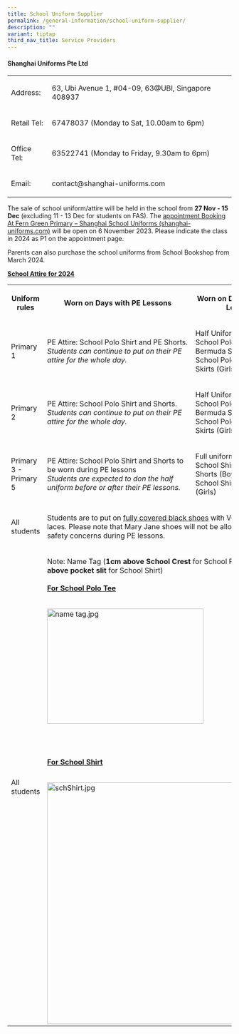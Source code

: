 ```yaml
---
title: School Uniform Supplier
permalink: /general-information/school-uniform-supplier/
description: ""
variant: tiptap
third_nav_title: Service Providers
---
```

<h4>Shanghai Uniforms Pte Ltd</h4><table><tbody><tr><td rowspan="1" colspan="1"><p>Address:</p></td><td rowspan="1" colspan="1"><p>63, Ubi Avenue 1, #04-09, 63@UBI, Singapore 408937</p></td></tr><tr><td rowspan="1" colspan="1"><p>Retail Tel:</p></td><td rowspan="1" colspan="1"><p>67478037 (Monday to Sat, 10.00am to 6pm)</p></td></tr><tr><td rowspan="1" colspan="1"><p>Office Tel:</p></td><td rowspan="1" colspan="1"><p>63522741 (Monday to Friday, 9.30am to 6pm)</p></td></tr><tr><td rowspan="1" colspan="1"><p>Email:</p></td><td rowspan="1" colspan="1"><p><a rel="noopener noreferrer nofollow" target="_blank">contact@shanghai-uniforms.com</a></p></td></tr></tbody></table><p></p><p>The sale of school uniform/attire will be held in the school from <strong>27 Nov - 15 Dec</strong> (excluding 11 - 13 Dec for students on FAS). The <a href="https://shop.shanghai-uniforms.com/appointment-booking-at-fern-green-primary/" rel="noopener noreferrer nofollow" target="_blank">appointment Booking At Fern Green Primary – Shanghai School Uniforms (shanghai-uniforms.com)</a> will be open on 6 November 2023. Please indicate the class in 2024 as P1 on the appointment page.</p><p>Parents can also purchase the school uniforms from School Bookshop from March 2024.</p><p><strong><u>School Attire for 2024</u></strong></p><table><tbody><tr><th rowspan="1" colspan="1"><p>Uniform rules</p></th><th rowspan="1" colspan="1"><p>Worn on Days with PE Lessons</p></th><th rowspan="1" colspan="1"><p>Worn on Days with no PE Lessons</p></th></tr><tr><td rowspan="1" colspan="1"><p>Primary 1</p></td><td rowspan="1" colspan="1"><p>PE Attire: School Polo Shirt and PE Shorts.<br><em>Students can continue to put on their PE attire for the whole day.</em><br></p></td><td rowspan="1" colspan="1"><p>Half Uniform: <br>School Polo Shirt and Bermuda Shorts (Boys)<br>School Polo Shirt and Skirts (Girls)</p></td></tr><tr><td rowspan="1" colspan="1"><p>Primary 2</p></td><td rowspan="1" colspan="1"><p>PE Attire: School Polo Shirt and Shorts.<br><em>Students can continue to put on their PE attire for the whole day.</em><br></p></td><td rowspan="1" colspan="1"><p>Half Uniform: <br>School Polo Shirt and Bermuda Shorts (Boys)<br>School Polo Shirt and Skirts (Girls)</p></td></tr><tr><td rowspan="1" colspan="1"><p>Primary 3 - Primary 5</p></td><td rowspan="1" colspan="1"><p>PE Attire: School Polo Shirt and Shorts to be worn during PE lessons<br><em>Students are expected to don the half uniform before or after their PE lessons.</em></p></td><td rowspan="1" colspan="1"><p>Full uniform: <br>School Shirt and Bermuda Shorts (Boys)<br>School Shirt and Skirt (Girls)</p></td></tr><tr><td rowspan="1" colspan="1"><p>All students</p></td><td rowspan="1" colspan="2"><p>Students are to put on <u>fully covered black shoes</u> with Velcro or shoe laces. Please note that Mary Jane shoes will not be allowed due to safety concerns during PE lessons.</p></td></tr><tr><td rowspan="1" colspan="1"><p>All students</p></td><td rowspan="1" colspan="2"><p>Note: Name Tag (<strong>1cm above School Crest</strong> for School Polo Tee; <strong>1 cm above pocket slit</strong> for School Shirt)<br><br><strong><u>For School Polo Tee</u></strong><br><br></p><div class="isomer-image-wrapper"><img height="258" width="352" alt="name tag.jpg" src="https://ferngreenpri.moe.edu.sg/qql/slot/u775/Sch%20Uniform/name%20tag.jpg"></div><p><br><br><br><strong><u>For School Shirt</u></strong><br><br></p><div class="isomer-image-wrapper"><img height="542" width="537" alt="schShirt.jpg" src="https://ferngreenpri.moe.edu.sg/qql/slot/u775/Sch%20Uniform/schShirt.jpg"></div></td></tr></tbody></table><p></p>
